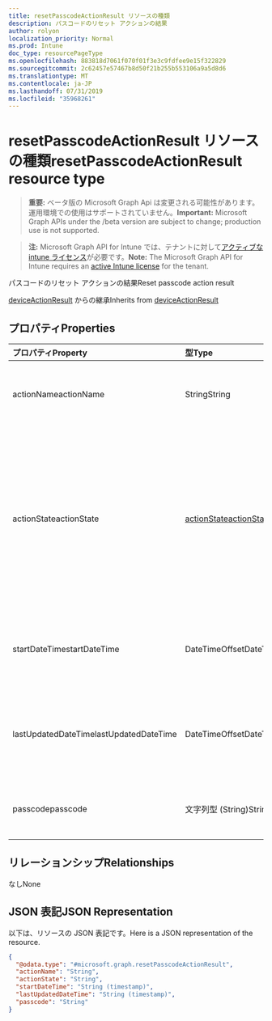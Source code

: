 ```yaml
---
title: resetPasscodeActionResult リソースの種類
description: パスコードのリセット アクションの結果
author: rolyon
localization_priority: Normal
ms.prod: Intune
doc_type: resourcePageType
ms.openlocfilehash: 883818d7061f070f01f3e3c9fdfee9e15f322829
ms.sourcegitcommit: 2c62457e57467b8d50f21b255b553106a9a5d8d6
ms.translationtype: MT
ms.contentlocale: ja-JP
ms.lasthandoff: 07/31/2019
ms.locfileid: "35968261"
---
```

# <a name="resetpasscodeactionresult-resource-type"></a><span data-ttu-id="1dcdb-103">resetPasscodeActionResult リソースの種類</span><span class="sxs-lookup"><span data-stu-id="1dcdb-103">resetPasscodeActionResult resource type</span></span>

> <span data-ttu-id="1dcdb-104">**重要:** ベータ版の Microsoft Graph Api は変更される可能性があります。運用環境での使用はサポートされていません。</span><span class="sxs-lookup"><span data-stu-id="1dcdb-104">**Important:** Microsoft Graph APIs under the /beta version are subject to change; production use is not supported.</span></span>

> <span data-ttu-id="1dcdb-105">**注:** Microsoft Graph API for Intune では、テナントに対して[アクティブな intune ライセンス](https://go.microsoft.com/fwlink/?linkid=839381)が必要です。</span><span class="sxs-lookup"><span data-stu-id="1dcdb-105">**Note:** The Microsoft Graph API for Intune requires an [active Intune license](https://go.microsoft.com/fwlink/?linkid=839381) for the tenant.</span></span>

<span data-ttu-id="1dcdb-106">パスコードのリセット アクションの結果</span><span class="sxs-lookup"><span data-stu-id="1dcdb-106">Reset passcode action result</span></span>


<span data-ttu-id="1dcdb-107">[deviceActionResult](../resources/intune-devices-deviceactionresult.md) からの継承</span><span class="sxs-lookup"><span data-stu-id="1dcdb-107">Inherits from [deviceActionResult](../resources/intune-devices-deviceactionresult.md)</span></span>

## <a name="properties"></a><span data-ttu-id="1dcdb-108">プロパティ</span><span class="sxs-lookup"><span data-stu-id="1dcdb-108">Properties</span></span>
|<span data-ttu-id="1dcdb-109">プロパティ</span><span class="sxs-lookup"><span data-stu-id="1dcdb-109">Property</span></span>|<span data-ttu-id="1dcdb-110">型</span><span class="sxs-lookup"><span data-stu-id="1dcdb-110">Type</span></span>|<span data-ttu-id="1dcdb-111">説明</span><span class="sxs-lookup"><span data-stu-id="1dcdb-111">Description</span></span>|
|:---|:---|:---|
|<span data-ttu-id="1dcdb-112">actionName</span><span class="sxs-lookup"><span data-stu-id="1dcdb-112">actionName</span></span>|<span data-ttu-id="1dcdb-113">String</span><span class="sxs-lookup"><span data-stu-id="1dcdb-113">String</span></span>|<span data-ttu-id="1dcdb-114">[deviceActionResult](../resources/intune-devices-deviceactionresult.md) から継承されるアクション名</span><span class="sxs-lookup"><span data-stu-id="1dcdb-114">Action name Inherited from [deviceActionResult](../resources/intune-devices-deviceactionresult.md)</span></span>|
|<span data-ttu-id="1dcdb-115">actionState</span><span class="sxs-lookup"><span data-stu-id="1dcdb-115">actionState</span></span>|[<span data-ttu-id="1dcdb-116">actionState</span><span class="sxs-lookup"><span data-stu-id="1dcdb-116">actionState</span></span>](../resources/intune-shared-actionstate.md)|<span data-ttu-id="1dcdb-117">[Deviceactionresult](../resources/intune-devices-deviceactionresult.md)から継承されるアクションの状態。</span><span class="sxs-lookup"><span data-stu-id="1dcdb-117">State of the action Inherited from [deviceActionResult](../resources/intune-devices-deviceactionresult.md).</span></span> <span data-ttu-id="1dcdb-118">可能な値は、`none`、`pending`、`canceled`、`active`、`done`、`failed`、`notSupported` です。</span><span class="sxs-lookup"><span data-stu-id="1dcdb-118">Possible values are: `none`, `pending`, `canceled`, `active`, `done`, `failed`, `notSupported`.</span></span>|
|<span data-ttu-id="1dcdb-119">startDateTime</span><span class="sxs-lookup"><span data-stu-id="1dcdb-119">startDateTime</span></span>|<span data-ttu-id="1dcdb-120">DateTimeOffset</span><span class="sxs-lookup"><span data-stu-id="1dcdb-120">DateTimeOffset</span></span>|<span data-ttu-id="1dcdb-121">アクションが開始された時刻。[deviceActionResult](../resources/intune-devices-deviceactionresult.md) から継承。</span><span class="sxs-lookup"><span data-stu-id="1dcdb-121">Time the action was initiated Inherited from [deviceActionResult](../resources/intune-devices-deviceactionresult.md)</span></span>|
|<span data-ttu-id="1dcdb-122">lastUpdatedDateTime</span><span class="sxs-lookup"><span data-stu-id="1dcdb-122">lastUpdatedDateTime</span></span>|<span data-ttu-id="1dcdb-123">DateTimeOffset</span><span class="sxs-lookup"><span data-stu-id="1dcdb-123">DateTimeOffset</span></span>|<span data-ttu-id="1dcdb-124">アクション状態の最終更新時刻。[deviceActionResult](../resources/intune-devices-deviceactionresult.md) から継承</span><span class="sxs-lookup"><span data-stu-id="1dcdb-124">Time the action state was last updated Inherited from [deviceActionResult](../resources/intune-devices-deviceactionresult.md)</span></span>|
|<span data-ttu-id="1dcdb-125">passcode</span><span class="sxs-lookup"><span data-stu-id="1dcdb-125">passcode</span></span>|<span data-ttu-id="1dcdb-126">文字列型 (String)</span><span class="sxs-lookup"><span data-stu-id="1dcdb-126">String</span></span>|<span data-ttu-id="1dcdb-127">デバイス用に新たに生成されたパスコード</span><span class="sxs-lookup"><span data-stu-id="1dcdb-127">Newly generated passcode for the device</span></span> |

## <a name="relationships"></a><span data-ttu-id="1dcdb-128">リレーションシップ</span><span class="sxs-lookup"><span data-stu-id="1dcdb-128">Relationships</span></span>
<span data-ttu-id="1dcdb-129">なし</span><span class="sxs-lookup"><span data-stu-id="1dcdb-129">None</span></span>

## <a name="json-representation"></a><span data-ttu-id="1dcdb-130">JSON 表記</span><span class="sxs-lookup"><span data-stu-id="1dcdb-130">JSON Representation</span></span>
<span data-ttu-id="1dcdb-131">以下は、リソースの JSON 表記です。</span><span class="sxs-lookup"><span data-stu-id="1dcdb-131">Here is a JSON representation of the resource.</span></span>
<!-- {
  "blockType": "resource",
  "@odata.type": "microsoft.graph.resetPasscodeActionResult"
}
-->
``` json
{
  "@odata.type": "#microsoft.graph.resetPasscodeActionResult",
  "actionName": "String",
  "actionState": "String",
  "startDateTime": "String (timestamp)",
  "lastUpdatedDateTime": "String (timestamp)",
  "passcode": "String"
}
```





